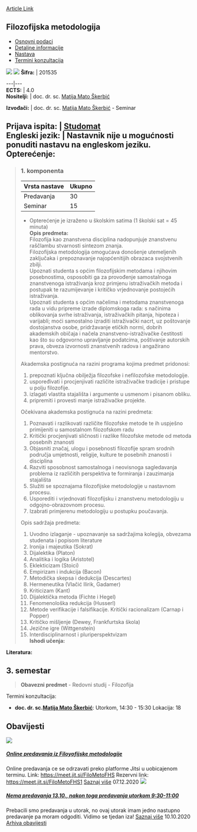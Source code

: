 [Article Link](https://www.fhs.hr/predmet/filmet)

## Filozofijska metodologija
  * [Osnovni podaci](https://www.fhs.hr/predmet/filmet#v1id-904804_240134_1_0 "Osnovni podaci")
  * [Detaljne informacije](https://www.fhs.hr/predmet/filmet#v1id-904804_240134_1_1 "Detaljne informacije")
  * [Nastava](https://www.fhs.hr/predmet/filmet#v1id-904804_240134_1_2 "Nastava")
  * [Termini konzultacija](https://www.fhs.hr/predmet/filmet#v1id-904804_240134_1_3 "Termini konzultacija")


[![](https://www.fhs.hr/img/flags/gif/hr.gif)](https://www.fhs.hr/predmet/filmet) [![](https://www.fhs.hr/img/flags/gif/gb.gif)](https://www.fhs.hr/en/course/phimet)
**Šifra:** |  201535  
  
---|---  
**ECTS:** |  4.0   
**Nositelji:** |  doc. dr. sc. [Matija Mato Škerbić](https://www.fhs.hr/djelatnik/matija_mato.skerbic)   
  
**Izvođači:** |  doc. dr. sc. [Matija Mato Škerbić](https://www.fhs.hr/djelatnik/matija_mato.skerbic) - Seminar  
  
**Prijava ispita:** |  [Studomat](http://www.isvu.hr/studomat)  
**Engleski jezik:** |  Nastavnik nije u mogućnosti ponuditi nastavu na engleskom jeziku.   
**Opterećenje:**  
---  
> ### 1. komponenta
> | Vrsta nastave | Ukupno  
> ---|---  
> Predavanja | 30  
> Seminar | 15  
> * Opterećenje je izraženo u školskim satima (1 školski sat = 45 minuta)   
**Opis predmeta:**  
> Filozofija kao znanstvena disciplina nadopunjuje znanstvenu raščlambu stvarnosti sintezom znanja.   
>  Filozofijska metodologija omogućava donošenje utemeljenih zaključaka i prepoznavanje najopćenitijih obrazaca svojstvenih zbilji.  
>  Upoznati studenta s općim filozofijskim metodama i njihovim posebnostima, osposobiti ga za provođenje samostalnoga znanstvenoga istraživanja kroz primjenu istraživačkih metoda i postupak te razumijevanje i kritičko vrjednovanje postojećih istraživanja.  
>  Upoznati studenta s općim načelima i metodama znanstvenoga rada u vidu pripreme izrade diplomskoga rada: s načinima oblikovanja svrhe istraživanja, istraživačkih pitanja, hipoteza i varijabli; moći samostalno izraditi istraživački nacrt, uz poštovanje dostojanstva osobe, pridržavanje etičkih normi, dobrih akademskih običaja i načela znanstveno-istraživačke čestitosti kao što su odgovorno upravljanje podatcima, poštivanje autorskih prava, obveza izvornosti znanstvenih radova i angažirano mentorstvo.  
>    
>  Akademska postignuća na razini programa kojima predmet pridonosi:   
>  1. prepoznati ključna obilježja filozofske i nefilozofske metodologije.  
>  2. uspoređivati i procjenjivati različite istraživačke tradicije i pristupe u polju filozofije.  
>  3. izlagati vlastita stajališta i argumente u usmenom i pisanom obliku.  
>  4. pripremiti i provesti manje istraživačke projekte.  
>    
>  Očekivana akademska postignuća na razini predmeta:   
>  1. Poznavati i razlikovati različite filozofske metode te ih uspješno primijeniti u samostalnom filozofskom radu  
>  2. Kritički procjenjivati sličnosti i razlike filozofske metode od metoda posebnih znanosti   
>  3. Objasniti značaj, ulogu i posebnosti filozofije spram srodnih područja umjetnosti, religije, kulture te posebnih znanosti i disciplina  
>  4. Razviti sposobnost samostalnoga i neovisnoga sagledavanja problema iz različitih perspektiva te formiranja i zauzimanja stajališta  
>  5. Služiti se spoznajama filozofijske metodologije u nastavnom procesu.  
>  6. Usporediti i vrjednovati filozofijsku i znanstvenu metodologiju u odgojno-obrazovnom procesu.  
>  7. Izabrati primjerenu metodologiju u postupku poučavanja.  
>    
>  Opis sadržaja predmeta:   
>  1. Uvodno izlaganje - upoznavanje sa sadržajima kolegija, obvezama studenata i popisom literature  
>  2. Ironija i majeutika (Sokrat)  
>  3. Dijalektika (Platon)  
>  4. Analitika i logika (Aristotel)  
>  5. Eklekticizam (Stoici)  
>  6. Empirizam i indukcija (Bacon)  
>  7. Metodička skepsa i dedukcija (Descartes)  
>  8. Hermeneutika (Vlačić Ilirik, Gadamer)  
>  9. Kriticizam (Kant)  
>  10. Dijalektička metoda (Fichte i Hegel)  
>  11. Fenomenološka redukcija (Husserl)  
>  12. Metode verifikacije i falsifikacije. Kritički racionalizam (Carnap i Popper)  
>  13. Kritičko mišljenje (Dewey, Frankfurtska škola)  
>  14. Jezične igre (Wittgenstein)  
>  15. Interdisciplinarnost i pluriperspektvizam  
**Ishodi učenja:**  

  
**Literatura:**  

  
**3. semestar**  
---  
> **Obavezni predmet** - Redovni studij - Filozofija  
>   
Termini konzultacija: 
  * **doc. dr. sc.[Matija Mato Škerbić](https://www.fhs.hr/djelatnik/matija_mato.skerbic)**: 
Utorkom, 14:30 - 15:30
Lokacija: 18 


## Obavijesti
[ ![](https://www.fhs.hr/_pub/themes_static/hrstud2024/default/img/default_news.jpg) ](https://www.fhs.hr/predmet/filmet?@=21dpq#news_120152)
#####  [Online predavanja iz Filoyofijske metodologije](https://www.fhs.hr/predmet/filmet?@=21dpq#news_120152)
Online predavanja ce se odrzavati preko platforme Jitsi u uobicajenom terminu. Link: https://meet.jit.si/FiloMetoFHS Rezervni link: https://meet.jit.si/FiloMetoFHS1 
[Saznaj više](https://www.fhs.hr/predmet/filmet?@=21dpq#news_120152)
07.12.2020
[ ![](https://www.fhs.hr/_pub/themes_static/hrstud2024/default/img/default_news.jpg) ](https://www.fhs.hr/predmet/filmet?@=21cy9#news_120152)
#####  [Nema predavanja 13.10., nakon toga predavanja utorkom 9:30-11:00](https://www.fhs.hr/predmet/filmet?@=21cy9#news_120152)
Prebacili smo predavanja u utorak, no ovaj utorak imam jedno nastupno predavanje pa moram odgoditi. Vidimo se tjedan iza! 
[Saznaj više](https://www.fhs.hr/predmet/filmet?@=21cy9#news_120152)
10.10.2020
[Arhiva obavijesti](https://www.fhs.hr/predmet/filmet?@=21ch2#news_120152 "Arhiva obavijesti")
